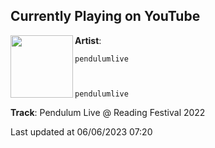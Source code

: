## Currently Playing on YouTube

[<img align="left" width="100" src="https://i.ytimg.com/vi/gaXUp-EMWhQ/maxresdefault.jpg">](https://www.youtube.com/watch?v=gaXUp-EMWhQ)

**Artist**: 
  
    pendulumlive
  
  
  
    pendulumlive
  





 

**Track**: Pendulum Live @ Reading Festival 2022

Last updated at 06/06/2023 07:20

